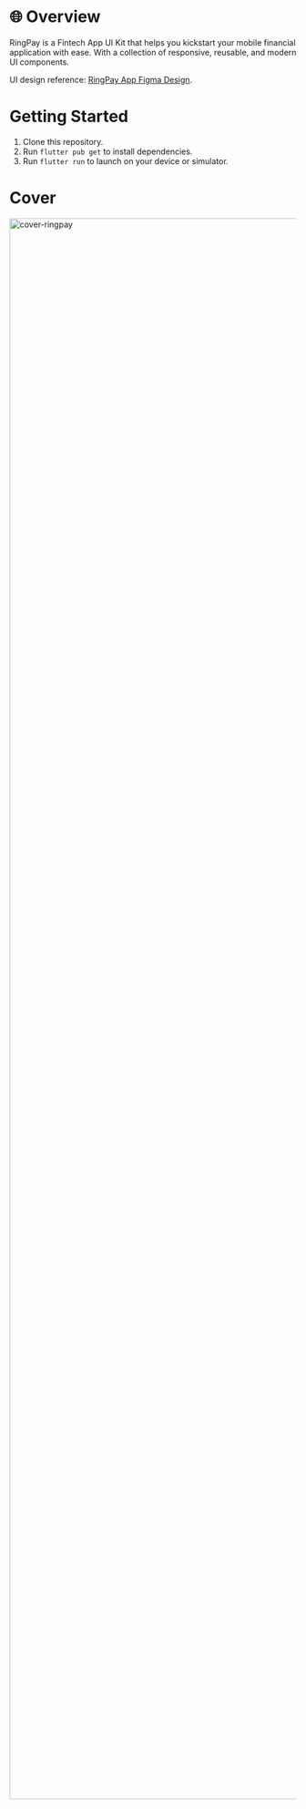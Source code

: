 # 🌐 Overview
 
RingPay is a Fintech App UI Kit that helps you kickstart your mobile financial application with ease. With a collection of responsive, reusable, and modern UI components.

UI design reference: [RingPay App Figma Design](https://www.figma.com/community/file/1352353981960707574).

# Getting Started
1. Clone this repository.
2. Run `flutter pub get` to install dependencies.
3. Run `flutter run` to launch on your device or simulator.
   
# Cover
<img width="2774" alt="cover-ringpay" src="https://github.com/user-attachments/assets/c7d685b4-c739-402c-a4c8-a986b00a6e6c" />
